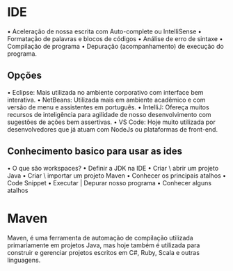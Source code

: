 # IDE

• Aceleração de nossa escrita com Auto-complete ou IntelliSense 
• Formatação de palavras e blocos de códigos 
• Análise de erro de sintaxe 
• Compilação de programa 
• Depuração (acompanhamento) de execução do programa.

## Opções

• Eclipse: Mais utilizada no ambiente corporativo com interface bem interativa. 
• NetBeans: Utilizada mais em ambiente acadêmico e com versão de menu e assistentes em português. 
• IntelliJ: Ofereça muitos recursos de inteligência para agilidade de nosso desenvolvimento com sugestões de ações bem assertivas. 
• VS Code: Hoje muito utilizada por desenvolvedores que já atuam com NodeJs ou plataformas de front-end.

## Conhecimento basico para usar as ides

• O que são workspaces? 
• Definir a JDK na IDE 
• Criar \ abrir um projeto Java 
• Criar \ importar um projeto Maven 
• Conhecer os principais atalhos 
• Code Snippet 
• Executar | Depurar nosso programa 
• Conhecer alguns atalhos

# Maven

Maven, é uma ferramenta de automação de compilação utilizada primariamente em projetos Java, mas hoje também é utilizada para construir e gerenciar 
projetos escritos em C#, Ruby, Scala e outras linguagens.